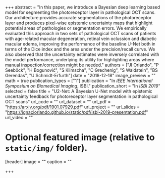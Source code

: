 +++
abstract = "In this paper, we introduce a Bayesian deep learning based model for segmenting the photoreceptor layer in pathological OCT scans. Our architecture provides accurate segmentations of the photoreceptor layer and produces pixel-wise epistemic uncertainty maps that highlight potential areas of pathologies or segmentation errors. We empirically evaluated this approach in two sets of pathological OCT scans of patients with age-related macular degeneration, retinal vein oclussion and diabetic macular edema, improving the performance of the baseline U-Net both in terms of the Dice index and the area under the precision/recall curve. We also observed that the uncertainty estimates were inversely correlated with the model performance, underlying its utility for highlighting areas where manual inspection/correction might be needed."
authors = ["JI Orlando", "P Seeböck", "H Bogunović", "S Klimscha", "C Grechenig", "S Waldstein", "BS Gerendas", "U Schmidt-Erfurth"]
date = "2018-12-18"
image_preview = ""
math = true
publication_types = ["1"]
publication = "In *IEEE International Symposium on Biomedical Imaging*, ISBI."
publication_short = "In *ISBI 2019*"
selected = false
title = "U2-Net: A Bayesian U-Net model with epistemic uncertainty feedback for photoreceptor layer segmentation in pathological OCT scans"
url_code = ""
url_dataset = ""
url_pdf = "https://arxiv.org/pdf/1901.07929.pdf"
url_project = ""
url_slides = "https://ignaciorlando.github.io/static/pdf/isbi-2019-presentation.pdf"
url_video = ""

# Optional featured image (relative to `static/img/` folder).
[header]
image = ""
caption = ""


+++

